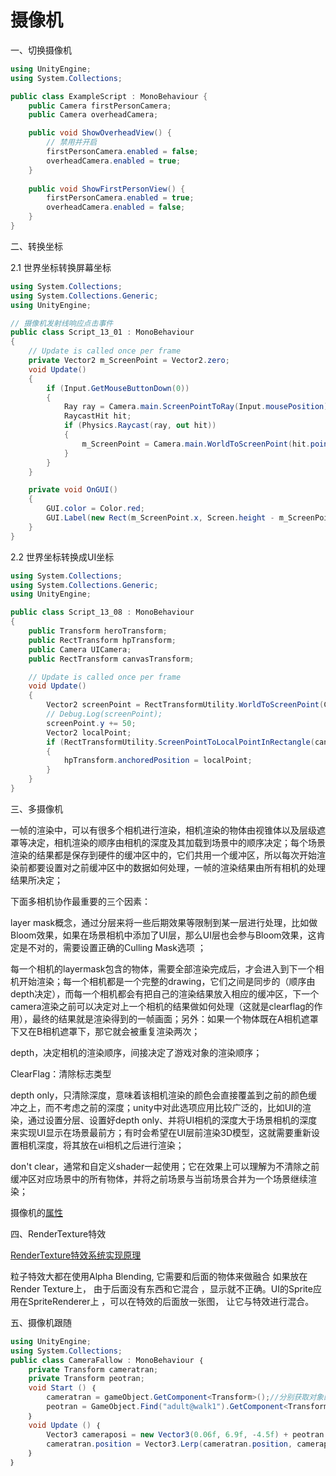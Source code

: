 # 摄像机

一、切换摄像机

```C#
using UnityEngine;
using System.Collections;

public class ExampleScript : MonoBehaviour {
    public Camera firstPersonCamera;
    public Camera overheadCamera;

    public void ShowOverheadView() {
        // 禁用并开启
        firstPersonCamera.enabled = false;
        overheadCamera.enabled = true;
    }
    
    public void ShowFirstPersonView() {
        firstPersonCamera.enabled = true;
        overheadCamera.enabled = false;
    }
} 
```




二、转换坐标

2.1 世界坐标转换屏幕坐标

```C#
using System.Collections;
using System.Collections.Generic;
using UnityEngine;

// 摄像机发射线响应点击事件
public class Script_13_01 : MonoBehaviour
{
    // Update is called once per frame
    private Vector2 m_ScreenPoint = Vector2.zero; 
    void Update()
    {
        if (Input.GetMouseButtonDown(0))
        {
            Ray ray = Camera.main.ScreenPointToRay(Input.mousePosition);
            RaycastHit hit;
            if (Physics.Raycast(ray, out hit)) 
            {
                m_ScreenPoint = Camera.main.WorldToScreenPoint(hit.point);
            }
        }
    }

    private void OnGUI() 
    {
        GUI.color = Color.red;
        GUI.Label(new Rect(m_ScreenPoint.x, Screen.height - m_ScreenPoint.y, 200, 40), string.Format("鼠标{0}", m_ScreenPoint));
    }
}
```


2.2 世界坐标转换成UI坐标

```C#
using System.Collections;
using System.Collections.Generic;
using UnityEngine;

public class Script_13_08 : MonoBehaviour
{
    public Transform heroTransform;
    public RectTransform hpTransform;
    public Camera UICamera;
    public RectTransform canvasTransform;

    // Update is called once per frame
    void Update()
    {
        Vector2 screenPoint = RectTransformUtility.WorldToScreenPoint(Camera.main, heroTransform.position);
        // Debug.Log(screenPoint);
        screenPoint.y += 50;
        Vector2 localPoint;
        if (RectTransformUtility.ScreenPointToLocalPointInRectangle(canvasTransform, screenPoint, UICamera, out localPoint))
        {
            hpTransform.anchoredPosition = localPoint;
        }
    }
}


```


三、多摄像机

一帧的渲染中，可以有很多个相机进行渲染，相机渲染的物体由视锥体以及层级遮罩等决定，相机渲染的顺序由相机的深度及其加载到场景中的顺序决定；每个场景渲染的结果都是保存到硬件的缓冲区中的，它们共用一个缓冲区，所以每次开始渲染前都要设置对之前缓冲区中的数据如何处理，一帧的渲染结果由所有相机的处理结果所决定；

下面多相机协作最重要的三个因素：

layer mask概念，通过分层来将一些后期效果等限制到某一层进行处理，比如做Bloom效果，如果在场景相机中添加了UI层，那么UI层也会参与Bloom效果，这肯定是不对的，需要设置正确的Culling Mask选项 ；

每一个相机的layermask包含的物体，需要全部渲染完成后，才会进入到下一个相机开始渲染；每一个相机都是一个完整的drawing，它们之间是同步的（顺序由depth决定），而每一个相机都会有把自己的渲染结果放入相应的缓冲区，下一个camera渲染之前可以决定对上一个相机的结果做如何处理（这就是clearflag的作用），最终的结果就是渲染得到的一帧画面；另外：如果一个物体既在A相机遮罩下又在B相机遮罩下，那它就会被重复渲染两次；

depth，决定相机的渲染顺序，间接决定了游戏对象的渲染顺序；

ClearFlag：清除标志类型

depth only，只清除深度，意味着该相机渲染的颜色会直接覆盖到之前的颜色缓冲之上，而不考虑之前的深度；unity中对此选项应用比较广泛的，比如UI的渲染，通过设置分层、设置好depth only、并将UI相机的深度大于场景相机的深度来实现UI显示在场景最前方；有时会希望在UI层前渲染3D模型，这就需要重新设置相机深度，将其放在ui相机之后进行渲染；

don't clear，通常和自定义shader一起使用；它在效果上可以理解为不清除之前缓冲区对应场景中的所有物体，并将之前场景与当前场景合并为一个场景继续渲染；



摄像机的[属性](https://docs.unity.cn/cn/current/Manual/class-Camera.html)



四、RenderTexture特效

[RenderTexture特效系统实现原理](https://www.wolai.com/t52pjbsYCgdeLqifk79UGe)

粒子特效大都在使用Alpha Blending, 它需要和后面的物体来做融合 如果放在Render Texture上， 由于后面没有东西和它混合 ，显示就不正确。UI的Sprite应用在SpriteRenderer上 ，可以在特效的后面放一张图， 让它与特效进行混合。



五、摄像机跟随

```C#
using UnityEngine;  
using System.Collections;  
public class CameraFallow : MonoBehaviour ｛  
    private Transform cameratran;  
    private Transform peotran;  
    void Start () ｛  
        cameratran = gameObject.GetComponent<Transform>();//分别获取对象的位置  
        peotran = GameObject.Find("adult@walk1").GetComponent<Transform>();  
    ｝  
    void Update () ｛  
        Vector3 cameraposi = new Vector3(0.06f, 6.9f, -4.5f) + peotran.position;//摄像机相对于人物的位置+人物相对世界坐标系的位置就是摄像机相对于世界的位置  
        cameratran.position = Vector3.Lerp(cameratran.position, cameraposi, Time.deltaTime * 5);//两个点之间线性过渡，也可以直接将cameratran赋予摄像机的position  
    ｝  
｝ 
```


